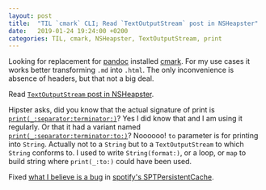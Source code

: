 ```yaml
---
layout: post
title:  "TIL `cmark` CLI; Read `TextOutputStream` post in NSHeapster"
date:   2019-01-24 19:24:00 +0200
categories: TIL, cmark, NSHeapster, TextOutputStream, print
---
```

Looking for replacement for [pandoc](https://github.com/jgm/pandoc) installed [cmark](https://github.com/commonmark/cmark). For my use cases it works better transforming `.md` into `.html`. The only inconvenience is absence of headers, but that not a big deal.

Read [`TextOutputStream` post in NSHeapster](https://nshipster.com/textoutputstream/).

Hipster asks, did you know that the actual signature of print is [`print(_:separator:terminator:)`](https://developer.apple.com/documentation/swift/1541053-print)? Yes I did know that and I am using it regularly. Or that it had a variant named [`print(_:separator:terminator:to:)`](https://developer.apple.com/documentation/swift/1641736-print)? Noooooo! `to` parameter is for printing into `String`. Actually not to a `String` but to a `TextOutputStream` to which `String` conforms to. I used to write `String(format:)`, or a loop, or `map` to build string where `print(_:to:)` could have been used.

Fixed [what I believe is a bug](https://github.com/spotify/SPTPersistentCache/pull/110) in [spotify's SPTPersistentCache](https://github.com/spotify/SPTPersistentCache).
